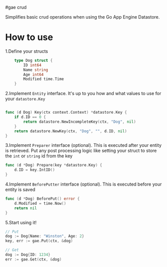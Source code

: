 #gae crud

Simplifies basic crud operations when using the Go App Engine Datastore. 

# How to use

1.Define your structs
```go
    type Dog struct {
        ID int64
        Name string
        Age int64
        Modified time.Time
    }
```

2.Implement `Entity` interface. It's up to you how and what values to use for your `datastore.Key`
```go

func (d Dog) Key(ctx context.Context) *datastore.Key {
	if d.ID == 0 {
		return datastore.NewIncompleteKey(ctx, "Dog", nil)
	}
	return datastore.NewKey(ctx, "Dog", "", d.ID, nil)
}
```

3.Implement `Preparer` interface (optional). This is executed after your entity is retrieved. Put any
post processing logic like setting your struct to store the `int` or `string` id from the key
```go
func (d *Dog) Prepare(key *datastore.Key) {
	d.ID = key.IntID()
}
```

4.Implement `BeforePutter` interface (optional). This is executed before your entity is saved
```go
func (d *Dog) BeforePut() error {
    d.Modified = time.Now()
    return nil
}
```

5.Start using it!
```go
// Put
dog := Dog{Name: "Winston", Age: 2}
key, err := gae.Put(ctx, &dog)

// Get
dog := Dog{ID: 1234}
err := gae.Get(ctx, &dog)
```
